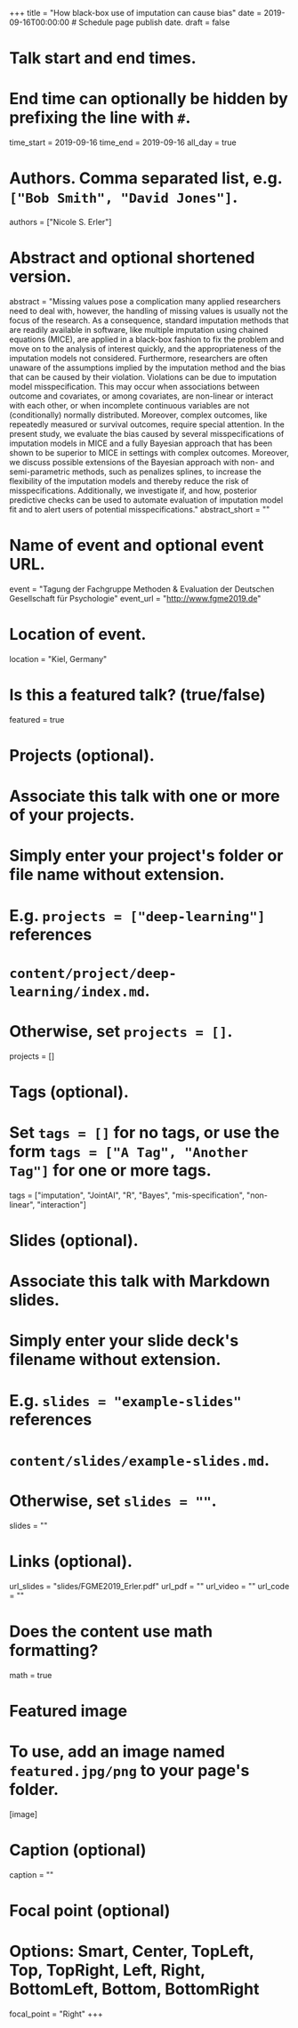 +++
title = "How black-box use of imputation can cause bias"
date = 2019-09-16T00:00:00  # Schedule page publish date.
draft = false

# Talk start and end times.
#   End time can optionally be hidden by prefixing the line with `#`.
time_start = 2019-09-16
time_end = 2019-09-16
all_day = true

# Authors. Comma separated list, e.g. `["Bob Smith", "David Jones"]`.
authors = ["Nicole S. Erler"]

# Abstract and optional shortened version.
abstract = "Missing values pose a complication many applied researchers need to deal with, however, the handling of missing values is usually not the focus of the research. As a consequence, standard imputation methods that are readily available in software, like multiple imputation using chained equations (MICE), are applied in a black-box fashion to fix the problem and move on to the analysis of interest quickly, and the appropriateness of the imputation models not considered. Furthermore, researchers are often unaware of the assumptions implied by the imputation method and the bias that can be caused by their violation. Violations can be due to imputation model misspecification. This may occur when associations between outcome and covariates, or among covariates, are non-linear or interact with each other, or when incomplete continuous variables are not (conditionally) normally distributed. Moreover, complex outcomes, like repeatedly measured or survival outcomes, require special attention. In the present study, we evaluate the bias caused by several misspecifications of imputation models in MICE and a fully Bayesian approach that has been shown to be superior to MICE in settings with complex outcomes. Moreover, we discuss possible extensions of the Bayesian approach with non- and semi-parametric methods, such as penalizes splines, to increase the flexibility of the imputation models and thereby reduce the risk of misspecifications. Additionally, we investigate if, and how, posterior predictive checks can be used to automate evaluation of imputation model fit and to alert users of potential misspecifications."
abstract_short = ""

# Name of event and optional event URL.
event = "Tagung der Fachgruppe Methoden & Evaluation der Deutschen Gesellschaft für Psychologie"
event_url = "http://www.fgme2019.de"

# Location of event.
location = "Kiel, Germany"

# Is this a featured talk? (true/false)
featured = true

# Projects (optional).
#   Associate this talk with one or more of your projects.
#   Simply enter your project's folder or file name without extension.
#   E.g. `projects = ["deep-learning"]` references 
#   `content/project/deep-learning/index.md`.
#   Otherwise, set `projects = []`.
projects = []

# Tags (optional).
#   Set `tags = []` for no tags, or use the form `tags = ["A Tag", "Another Tag"]` for one or more tags.
tags = ["imputation", "JointAI", "R", "Bayes", "mis-specification", "non-linear", "interaction"]

# Slides (optional).
#   Associate this talk with Markdown slides.
#   Simply enter your slide deck's filename without extension.
#   E.g. `slides = "example-slides"` references 
#   `content/slides/example-slides.md`.
#   Otherwise, set `slides = ""`.
slides = ""

# Links (optional).
url_slides = "slides/FGME2019_Erler.pdf"
url_pdf = ""
url_video = ""
url_code = ""

# Does the content use math formatting?
math = true

# Featured image
# To use, add an image named `featured.jpg/png` to your page's folder. 
[image]
  # Caption (optional)
  caption = ""

  # Focal point (optional)
  # Options: Smart, Center, TopLeft, Top, TopRight, Left, Right, BottomLeft, Bottom, BottomRight
  focal_point = "Right"
+++
